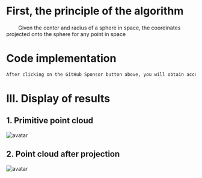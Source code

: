 #  First, the principle of the algorithm 

    Given the center and radius of a sphere in space, the coordinates projected onto the sphere for any point in space 

#  Code implementation 

  ```python  
After clicking on the GitHub Sponsor button above, you will obtain access permissions to my private code repository ( https://github.com/slowlon/my_code_bar ) to view this blog code. By searching the code number of this blog, you can find the code you need, code number is: 2024020309574495132
  ```  
#  III. Display of results 

##  1. Primitive point cloud 

 ![avatar]( adeffab4f0bb417583cc00dc8a1ef046.png) 

##  2. Point cloud after projection 

 ![avatar]( 30b05bb3a26f4524a374322f1a4ff0a4.png) 

